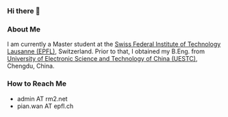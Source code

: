 ### Hi there 👋

<!--
**pianwan/pianwan** is a ✨ _special_ ✨ repository because its `README.md` (this file) appears on your GitHub profile.

Here are some ideas to get you started:

- 🔭 I’m currently working on ...
- 🌱 I’m currently learning ...
- 👯 I’m looking to collaborate on ...
- 🤔 I’m looking for help with ...
- 💬 Ask me about ...
- 📫 How to reach me: ...
- 😄 Pronouns: ...
- ⚡ Fun fact: ...
-->

### About Me
I am currently a Master student at the [Swiss Federal Institute of Technology Lausanne (EPFL)](https://www.epfl.ch/en/), Switzerland. Prior to that, I obtained my B.Eng. from [University of Electronic Science and Technology of China (UESTC)](https://en.uestc.edu.cn/), Chengdu, China.

### How to Reach Me
- admin AT rm2.net
- pian.wan AT epfl.ch
